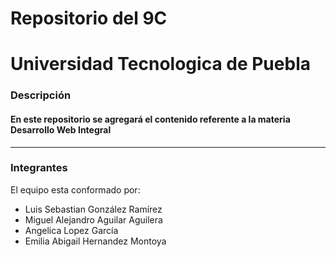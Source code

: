 # Repositorio del 9C

# Universidad Tecnologica de Puebla
### Descripción 
#### En este repositorio se agregará el contenido referente a la materia Desarrollo Web Integral
-------------
### Integrantes
El equipo esta conformado por:
- Luis Sebastian González Ramírez
- Miguel Alejandro Aguilar Aguilera
- Angelica Lopez García
- Emilia Abigail Hernandez Montoya
